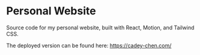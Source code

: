 # Personal Website

Source code for my personal website, built with React, Motion, and Tailwind CSS.

The deployed version can be found here: https://cadey-chen.com/
